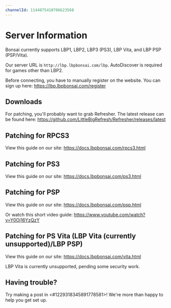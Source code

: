 ```yaml
---
channelId: 1144875410786623568
---
```


# Server Information

Bonsai currently supports LBP1, LBP2, LBP3 (PS3), LBP Vita, and LBP PSP (PSP/Vita).

Our server URL is `http://lbp.lbpbonsai.com/lbp`. AutoDiscover is required for games other than LBP2.

Before connecting, you have to manually register on the website. You can sign up here: https://lbp.lbpbonsai.com/register

## Downloads

For patching, you'll probably want to grab Refresher. The latest release can be found here: https://github.com/LittleBigRefresh/Refresher/releases/latest

## Patching for RPCS3

View this guide on our site: https://docs.lbpbonsai.com/rpcs3.html

## Patching for PS3

View this guide on our site: https://docs.lbpbonsai.com/ps3.html

## Patching for PSP

View this guide on our site: https://docs.lbpbonsai.com/psp.html

Or watch this short video guide: https://www.youtube.com/watch?v=Y0Oj16YzQzY

## Patching for PS Vita (LBP Vita (currently unsupported)/LBP PSP)

View this guide on our site: https://docs.lbpbonsai.com/vita.html

LBP Vita is currently unsupported, pending some security work.

## Having trouble?

Try making a post in <#1229318345891778581>! We're more than happy to help you get set up.
